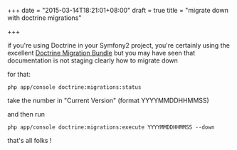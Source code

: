 +++
date = "2015-03-14T18:21:01+08:00"
draft = true
title = "migrate down with doctrine migrations"

+++

if you're using Doctrine in your Symfony2 project, you're certainly using the
excellent [Doctrine Migration Bundle](http://symfony.com/doc/current/bundles/DoctrineMigrationsBundle/index.html)
but you may have seen that documentation is not staging clearly how to migrate down

for that:

```
php app/console doctrine:migrations:status

```

take the number in "Current Version" (format YYYYMMDDHHMMSS)

and then run 

```
php app/console doctrine:migrations:execute YYYYMMDDHHMMSS --down
```

that's all folks !
